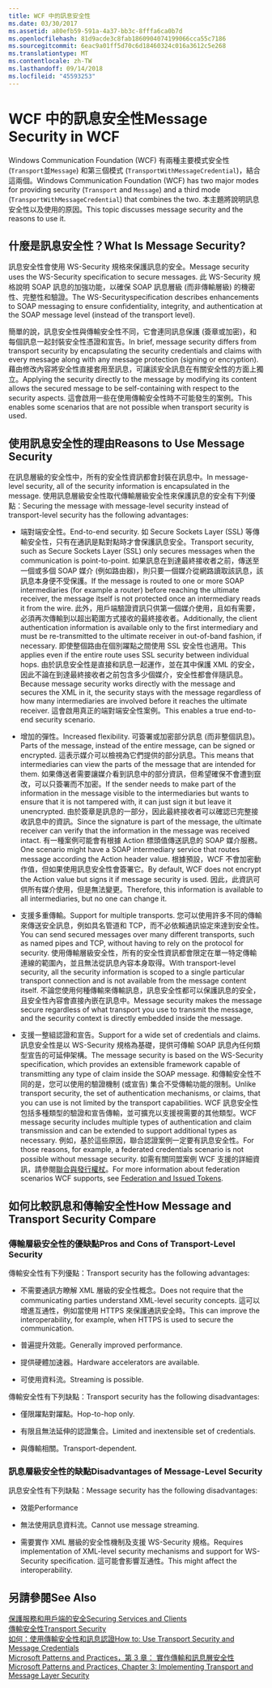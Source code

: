 ```yaml
---
title: WCF 中的訊息安全性
ms.date: 03/30/2017
ms.assetid: a80efb59-591a-4a37-bb3c-8fffa6ca0b7d
ms.openlocfilehash: 81d9acde3c8fab1860904074199066cca55c7186
ms.sourcegitcommit: 6eac9a01ff5d70c6d18460324c016a3612c5e268
ms.translationtype: MT
ms.contentlocale: zh-TW
ms.lasthandoff: 09/14/2018
ms.locfileid: "45593253"
---
```

# <a name="message-security-in-wcf"></a><span data-ttu-id="f4d25-102">WCF 中的訊息安全性</span><span class="sxs-lookup"><span data-stu-id="f4d25-102">Message Security in WCF</span></span>
<span data-ttu-id="f4d25-103">Windows Communication Foundation (WCF) 有兩種主要模式安全性 (`Transport`並`Message`) 和第三個模式 (`TransportWithMessageCredential`)，結合這兩個。</span><span class="sxs-lookup"><span data-stu-id="f4d25-103">Windows Communication Foundation (WCF) has two major modes for providing security (`Transport` and `Message`) and a third mode (`TransportWithMessageCredential`) that combines the two.</span></span> <span data-ttu-id="f4d25-104">本主題將說明訊息安全性以及使用的原因。</span><span class="sxs-lookup"><span data-stu-id="f4d25-104">This topic discusses message security and the reasons to use it.</span></span>  
  
## <a name="what-is-message-security"></a><span data-ttu-id="f4d25-105">什麼是訊息安全性？</span><span class="sxs-lookup"><span data-stu-id="f4d25-105">What Is Message Security?</span></span>  
 <span data-ttu-id="f4d25-106">訊息安全性會使用 WS-Security 規格來保護訊息的安全。</span><span class="sxs-lookup"><span data-stu-id="f4d25-106">Message security uses the WS-Security specification to secure messages.</span></span> <span data-ttu-id="f4d25-107">此 WS-Security 規格說明 SOAP 訊息的加強功能，以確保 SOAP 訊息層級 (而非傳輸層級) 的機密性、完整性和驗證。</span><span class="sxs-lookup"><span data-stu-id="f4d25-107">The WS-Securityspecification describes enhancements to SOAP messaging to ensure confidentiality, integrity, and authentication at the SOAP message level (instead of the transport level).</span></span>  
  
 <span data-ttu-id="f4d25-108">簡單的說，訊息安全性與傳輸安全性不同，它會連同訊息保護 (簽章或加密)，和每個訊息一起封裝安全性憑證和宣告。</span><span class="sxs-lookup"><span data-stu-id="f4d25-108">In brief, message security differs from transport security by encapsulating the security credentials and claims with every message along with any message protection (signing or encryption).</span></span> <span data-ttu-id="f4d25-109">藉由修改內容將安全性直接套用至訊息，可讓該安全訊息在有關安全性的方面上獨立。</span><span class="sxs-lookup"><span data-stu-id="f4d25-109">Applying the security directly to the message by modifying its content allows the secured message to be self-containing with respect to the security aspects.</span></span> <span data-ttu-id="f4d25-110">這會啟用一些在使用傳輸安全性時不可能發生的案例。</span><span class="sxs-lookup"><span data-stu-id="f4d25-110">This enables some scenarios that are not possible when transport security is used.</span></span>  
  
## <a name="reasons-to-use-message-security"></a><span data-ttu-id="f4d25-111">使用訊息安全性的理由</span><span class="sxs-lookup"><span data-stu-id="f4d25-111">Reasons to Use Message Security</span></span>  
 <span data-ttu-id="f4d25-112">在訊息層級的安全性中，所有的安全性資訊都會封裝在訊息中。</span><span class="sxs-lookup"><span data-stu-id="f4d25-112">In message-level security, all of the security information is encapsulated in the message.</span></span> <span data-ttu-id="f4d25-113">使用訊息層級安全性取代傳輸層級安全性來保護訊息的安全有下列優點：</span><span class="sxs-lookup"><span data-stu-id="f4d25-113">Securing the message with message-level security instead of transport-level security has the following advantages:</span></span>  
  
-   <span data-ttu-id="f4d25-114">端對端安全性。</span><span class="sxs-lookup"><span data-stu-id="f4d25-114">End-to-end security.</span></span> <span data-ttu-id="f4d25-115">如 Secure Sockets Layer (SSL) 等傳輸安全性，只有在通訊是點對點時才會保護訊息安全。</span><span class="sxs-lookup"><span data-stu-id="f4d25-115">Transport security, such as Secure Sockets Layer (SSL) only secures messages when the communication is point-to-point.</span></span> <span data-ttu-id="f4d25-116">如果訊息在到達最終接收者之前，傳送至一個或多個 SOAP 媒介 (例如路由器)，則只要一個媒介從網路讀取該訊息，該訊息本身便不受保護。</span><span class="sxs-lookup"><span data-stu-id="f4d25-116">If the message is routed to one or more SOAP intermediaries (for example a router) before reaching the ultimate receiver, the message itself is not protected once an intermediary reads it from the wire.</span></span> <span data-ttu-id="f4d25-117">此外，用戶端驗證資訊只供第一個媒介使用，且如有需要，必須再次傳輸到以超出範圍方式接收的最終接收者。</span><span class="sxs-lookup"><span data-stu-id="f4d25-117">Additionally, the client authentication information is available only to the first intermediary and must be re-transmitted to the ultimate receiver in out-of-band fashion, if necessary.</span></span> <span data-ttu-id="f4d25-118">即使整個路由在個別躍點之間使用 SSL 安全性也適用。</span><span class="sxs-lookup"><span data-stu-id="f4d25-118">This applies even if the entire route uses SSL security between individual hops.</span></span> <span data-ttu-id="f4d25-119">由於訊息安全性是直接和訊息一起運作，並在其中保護 XML 的安全，因此不論在到達最終接收者之前包含多少個媒介，安全性都會伴隨訊息。</span><span class="sxs-lookup"><span data-stu-id="f4d25-119">Because message security works directly with the message and secures the XML in it, the security stays with the message regardless of how many intermediaries are involved before it reaches the ultimate receiver.</span></span> <span data-ttu-id="f4d25-120">這會啟用真正的端對端安全性案例。</span><span class="sxs-lookup"><span data-stu-id="f4d25-120">This enables a true end-to-end security scenario.</span></span>  
  
-   <span data-ttu-id="f4d25-121">增加的彈性。</span><span class="sxs-lookup"><span data-stu-id="f4d25-121">Increased flexibility.</span></span> <span data-ttu-id="f4d25-122">可簽署或加密部分訊息 (而非整個訊息)。</span><span class="sxs-lookup"><span data-stu-id="f4d25-122">Parts of the message, instead of the entire message, can be signed or encrypted.</span></span> <span data-ttu-id="f4d25-123">這表示媒介可以檢視為它們提供的部分訊息。</span><span class="sxs-lookup"><span data-stu-id="f4d25-123">This means that intermediaries can view the parts of the message that are intended for them.</span></span> <span data-ttu-id="f4d25-124">如果傳送者需要讓媒介看到訊息中的部分資訊，但希望確保不會遭到竄改，可以只簽署而不加密。</span><span class="sxs-lookup"><span data-stu-id="f4d25-124">If the sender needs to make part of the information in the message visible to the intermediaries but wants to ensure that it is not tampered with, it can just sign it but leave it unencrypted.</span></span> <span data-ttu-id="f4d25-125">由於簽章是訊息的一部分，因此最終接收者可以確認已完整接收訊息中的資訊。</span><span class="sxs-lookup"><span data-stu-id="f4d25-125">Since the signature is part of the message, the ultimate receiver can verify that the information in the message was received intact.</span></span> <span data-ttu-id="f4d25-126">有一種案例可能會有根據 Action 標頭值傳送訊息的 SOAP 媒介服務。</span><span class="sxs-lookup"><span data-stu-id="f4d25-126">One scenario might have a SOAP intermediary service that routes message according the Action header value.</span></span> <span data-ttu-id="f4d25-127">根據預設，WCF 不會加密動作值，但如果使用訊息安全性會簽署它。</span><span class="sxs-lookup"><span data-stu-id="f4d25-127">By default, WCF does not encrypt the Action value but signs it if message security is used.</span></span> <span data-ttu-id="f4d25-128">因此，此資訊可供所有媒介使用，但是無法變更。</span><span class="sxs-lookup"><span data-stu-id="f4d25-128">Therefore, this information is available to all intermediaries, but no one can change it.</span></span>  
  
-   <span data-ttu-id="f4d25-129">支援多重傳輸。</span><span class="sxs-lookup"><span data-stu-id="f4d25-129">Support for multiple transports.</span></span> <span data-ttu-id="f4d25-130">您可以使用許多不同的傳輸來傳送安全訊息，例如具名管道和 TCP，而不必依賴通訊協定來達到安全性。</span><span class="sxs-lookup"><span data-stu-id="f4d25-130">You can send secured messages over many different transports, such as named pipes and TCP, without having to rely on the protocol for security.</span></span> <span data-ttu-id="f4d25-131">使用傳輸層級安全性，所有的安全性資訊都會限定在單一特定傳輸連線的範圍內，並且無法從訊息內容本身取得。</span><span class="sxs-lookup"><span data-stu-id="f4d25-131">With transport-level security, all the security information is scoped to a single particular transport connection and is not available from the message content itself.</span></span> <span data-ttu-id="f4d25-132">不論您使用何種傳輸來傳輸訊息，訊息安全性都可以保護訊息的安全，且安全性內容會直接內嵌在訊息中。</span><span class="sxs-lookup"><span data-stu-id="f4d25-132">Message security makes the message secure regardless of what transport you use to transmit the message, and the security context is directly embedded inside the message.</span></span>  
  
-   <span data-ttu-id="f4d25-133">支援一整組認證和宣告。</span><span class="sxs-lookup"><span data-stu-id="f4d25-133">Support for a wide set of credentials and claims.</span></span> <span data-ttu-id="f4d25-134">訊息安全性是以 WS-Security 規格為基礎，提供可傳輸 SOAP 訊息內任何類型宣告的可延伸架構。</span><span class="sxs-lookup"><span data-stu-id="f4d25-134">The message security is based on the WS-Security specification, which provides an extensible framework capable of transmitting any type of claim inside the SOAP message.</span></span> <span data-ttu-id="f4d25-135">和傳輸安全性不同的是，您可以使用的驗證機制 (或宣告) 集合不受傳輸功能的限制。</span><span class="sxs-lookup"><span data-stu-id="f4d25-135">Unlike transport security, the set of authentication mechanisms, or claims, that you can use is not limited by the transport capabilities.</span></span> <span data-ttu-id="f4d25-136">WCF 訊息安全性包括多種類型的驗證和宣告傳輸，並可擴充以支援視需要的其他類型。</span><span class="sxs-lookup"><span data-stu-id="f4d25-136">WCF message security includes multiple types of authentication and claim transmission and can be extended to support additional types as necessary.</span></span> <span data-ttu-id="f4d25-137">例如，基於這些原因，聯合認證案例一定要有訊息安全性。</span><span class="sxs-lookup"><span data-stu-id="f4d25-137">For those reasons, for example, a federated credentials scenario is not possible without message security.</span></span> <span data-ttu-id="f4d25-138">如需有關同盟案例 WCF 支援的詳細資訊，請參閱[聯合與發行權杖](../../../../docs/framework/wcf/feature-details/federation-and-issued-tokens.md)。</span><span class="sxs-lookup"><span data-stu-id="f4d25-138">For more information about federation scenarios WCF supports, see [Federation and Issued Tokens](../../../../docs/framework/wcf/feature-details/federation-and-issued-tokens.md).</span></span>  
  
## <a name="how-message-and-transport-security-compare"></a><span data-ttu-id="f4d25-139">如何比較訊息和傳輸安全性</span><span class="sxs-lookup"><span data-stu-id="f4d25-139">How Message and Transport Security Compare</span></span>  
  
### <a name="pros-and-cons-of-transport-level-security"></a><span data-ttu-id="f4d25-140">傳輸層級安全性的優缺點</span><span class="sxs-lookup"><span data-stu-id="f4d25-140">Pros and Cons of Transport-Level Security</span></span>  
 <span data-ttu-id="f4d25-141">傳輸安全性有下列優點：</span><span class="sxs-lookup"><span data-stu-id="f4d25-141">Transport security has the following advantages:</span></span>  
  
-   <span data-ttu-id="f4d25-142">不需要通訊方瞭解 XML 層級的安全性概念。</span><span class="sxs-lookup"><span data-stu-id="f4d25-142">Does not require that the communicating parties understand XML-level security concepts.</span></span> <span data-ttu-id="f4d25-143">這可以增進互通性，例如當使用 HTTPS 來保護通訊安全時。</span><span class="sxs-lookup"><span data-stu-id="f4d25-143">This can improve the interoperability, for example, when HTTPS is used to secure the communication.</span></span>  
  
-   <span data-ttu-id="f4d25-144">普遍提升效能。</span><span class="sxs-lookup"><span data-stu-id="f4d25-144">Generally improved performance.</span></span>  
  
-   <span data-ttu-id="f4d25-145">提供硬體加速器。</span><span class="sxs-lookup"><span data-stu-id="f4d25-145">Hardware accelerators are available.</span></span>  
  
-   <span data-ttu-id="f4d25-146">可使用資料流。</span><span class="sxs-lookup"><span data-stu-id="f4d25-146">Streaming is possible.</span></span>  
  
 <span data-ttu-id="f4d25-147">傳輸安全性有下列缺點：</span><span class="sxs-lookup"><span data-stu-id="f4d25-147">Transport security has the following disadvantages:</span></span>  
  
-   <span data-ttu-id="f4d25-148">僅限躍點對躍點。</span><span class="sxs-lookup"><span data-stu-id="f4d25-148">Hop-to-hop only.</span></span>  
  
-   <span data-ttu-id="f4d25-149">有限且無法延伸的認證集合。</span><span class="sxs-lookup"><span data-stu-id="f4d25-149">Limited and inextensible set of credentials.</span></span>  
  
-   <span data-ttu-id="f4d25-150">與傳輸相關。</span><span class="sxs-lookup"><span data-stu-id="f4d25-150">Transport-dependent.</span></span>  
  
### <a name="disadvantages-of-message-level-security"></a><span data-ttu-id="f4d25-151">訊息層級安全性的缺點</span><span class="sxs-lookup"><span data-stu-id="f4d25-151">Disadvantages of Message-Level Security</span></span>  
 <span data-ttu-id="f4d25-152">訊息安全性有下列缺點：</span><span class="sxs-lookup"><span data-stu-id="f4d25-152">Message security has the following disadvantages:</span></span>  
  
-   <span data-ttu-id="f4d25-153">效能</span><span class="sxs-lookup"><span data-stu-id="f4d25-153">Performance</span></span>  
  
-   <span data-ttu-id="f4d25-154">無法使用訊息資料流。</span><span class="sxs-lookup"><span data-stu-id="f4d25-154">Cannot use message streaming.</span></span>  
  
-   <span data-ttu-id="f4d25-155">需要實作 XML 層級的安全性機制及支援 WS-Security 規格。</span><span class="sxs-lookup"><span data-stu-id="f4d25-155">Requires implementation of XML-level security mechanisms and support for WS-Security specification.</span></span> <span data-ttu-id="f4d25-156">這可能會影響互通性。</span><span class="sxs-lookup"><span data-stu-id="f4d25-156">This might affect the interoperability.</span></span>  
  
## <a name="see-also"></a><span data-ttu-id="f4d25-157">另請參閱</span><span class="sxs-lookup"><span data-stu-id="f4d25-157">See Also</span></span>  
 [<span data-ttu-id="f4d25-158">保護服務和用戶端的安全</span><span class="sxs-lookup"><span data-stu-id="f4d25-158">Securing Services and Clients</span></span>](../../../../docs/framework/wcf/feature-details/securing-services-and-clients.md)  
 [<span data-ttu-id="f4d25-159">傳輸安全性</span><span class="sxs-lookup"><span data-stu-id="f4d25-159">Transport Security</span></span>](../../../../docs/framework/wcf/feature-details/transport-security.md)  
 [<span data-ttu-id="f4d25-160">如何：使用傳輸安全性和訊息認證</span><span class="sxs-lookup"><span data-stu-id="f4d25-160">How to: Use Transport Security and Message Credentials</span></span>](../../../../docs/framework/wcf/feature-details/how-to-use-transport-security-and-message-credentials.md)  
 [<span data-ttu-id="f4d25-161">Microsoft Patterns and Practices，第 3 章： 實作傳輸和訊息層安全性</span><span class="sxs-lookup"><span data-stu-id="f4d25-161">Microsoft Patterns and Practices, Chapter 3: Implementing Transport and Message Layer Security</span></span>](https://go.microsoft.com/fwlink/?LinkId=88897)

